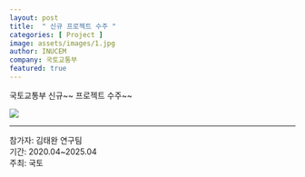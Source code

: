 ```yaml
---
layout: post
title:  " 신규 프로젝트 수주 " 
categories: [ Project ] 
image: assets/images/1.jpg
author: INUCEM
company: 국토교통부
featured: true
---
```

국토교통부 신규~~ 프로젝트 수주~~

<img src="{{site.baseurl}}/assets/images/1.jpg">


<hr>
참가자: 김태완 연구팀 <br>
기간: 2020.04~2025.04<br>
주최: 국토

